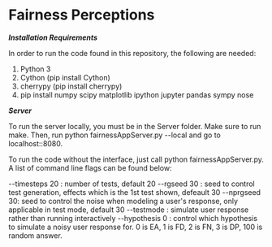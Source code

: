 # Fairness Perceptions


***Installation Requirements***

In order to run the code found in this repository, the following are needed:

1. Python 3
2. Cython (pip install Cython)
2. cherrypy (pip install cherrypy)
3. pip install numpy scipy matplotlib ipython jupyter pandas sympy nose

***Server***

To run the server locally, you must be in the Server folder. Make sure to run make. Then, run python fairnessAppServer.py --local and go to localhost::8080. 

To run the code without the interface, just call python fairnessAppServer.py. 
A list of command line flags can be found below:

--timesteps 20 : number of tests, default 20
--rgseed 30 : seed to control test generation, effects which is the 1st test shown, defeault 30 
--nprgseed 30: seed to control the noise when modeling a user's response, only applicable in test mode, default 30
--testmode : simulate user response rather than running interactively
--hypothesis 0 : control which hypothesis to simulate a noisy user response for. 0 is EA, 1 is FD, 2 is FN, 3 is DP, 100 is random answer. 